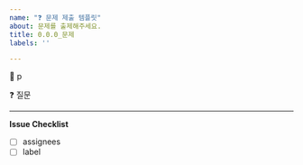 ```yaml
---
name: "❓ 문제 제출 템플릿"
about: 문제를 출제해주세요.
title: 0.0.0_문제
labels: ''

---
```


<!--
제목 예시 : 3.3.2_타입을 확장했을 때의 장점은 무엇인가요?
내용 예시 :
📝 321p
❓ 타입을 확장했을 때의 장점은 무엇인가요?
책을 보면 "타입 확장의 가장 큰 장점은 코드 중복을 줄일 수 있다는 것이다"라고 나와있는데 이 외의 장점은 더 없을까요? 
-->



📝 p

❓ 질문

---

**Issue Checklist**
- [ ] assignees
- [ ] label
